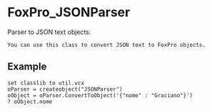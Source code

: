 # FoxPro_JSONParser
Parser to JSON text objects.
```
You can use this class to convert JSON text to FoxPro objects.
``` 
## Example
```
set classlib to util.vcx
oParser = createobject("JSONParser")
oObject = oParser.ConvertToObject('{"nome" : "Graciano"}')
? oObject.nome
```
